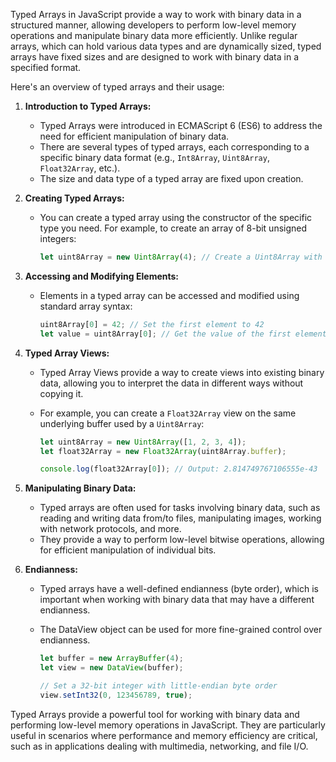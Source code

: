 Typed Arrays in JavaScript provide a way to work with binary data in a structured manner, allowing developers to perform low-level memory operations and manipulate binary data more efficiently. Unlike regular arrays, which can hold various data types and are dynamically sized, typed arrays have fixed sizes and are designed to work with binary data in a specified format.

Here's an overview of typed arrays and their usage:

1. **Introduction to Typed Arrays:**
   - Typed Arrays were introduced in ECMAScript 6 (ES6) to address the need for efficient manipulation of binary data.
   - There are several types of typed arrays, each corresponding to a specific binary data format (e.g., `Int8Array`, `Uint8Array`, `Float32Array`, etc.).
   - The size and data type of a typed array are fixed upon creation.

2. **Creating Typed Arrays:**
   - You can create a typed array using the constructor of the specific type you need. For example, to create an array of 8-bit unsigned integers:

     ```javascript
     let uint8Array = new Uint8Array(4); // Create a Uint8Array with 4 elements
     ```

3. **Accessing and Modifying Elements:**
   - Elements in a typed array can be accessed and modified using standard array syntax:

     ```javascript
     uint8Array[0] = 42; // Set the first element to 42
     let value = uint8Array[0]; // Get the value of the first element
     ```

4. **Typed Array Views:**
   - Typed Array Views provide a way to create views into existing binary data, allowing you to interpret the data in different ways without copying it.
   - For example, you can create a `Float32Array` view on the same underlying buffer used by a `Uint8Array`:

     ```javascript
     let uint8Array = new Uint8Array([1, 2, 3, 4]);
     let float32Array = new Float32Array(uint8Array.buffer);

     console.log(float32Array[0]); // Output: 2.814749767106555e-43
     ```

5. **Manipulating Binary Data:**
   - Typed arrays are often used for tasks involving binary data, such as reading and writing data from/to files, manipulating images, working with network protocols, and more.
   - They provide a way to perform low-level bitwise operations, allowing for efficient manipulation of individual bits.

6. **Endianness:**
   - Typed arrays have a well-defined endianness (byte order), which is important when working with binary data that may have a different endianness.
   - The DataView object can be used for more fine-grained control over endianness.

     ```javascript
     let buffer = new ArrayBuffer(4);
     let view = new DataView(buffer);

     // Set a 32-bit integer with little-endian byte order
     view.setInt32(0, 123456789, true);
     ```

Typed Arrays provide a powerful tool for working with binary data and performing low-level memory operations in JavaScript. They are particularly useful in scenarios where performance and memory efficiency are critical, such as in applications dealing with multimedia, networking, and file I/O.